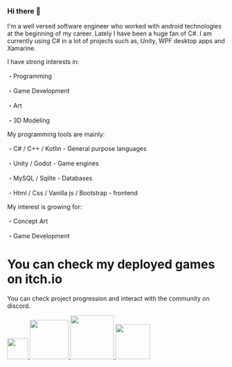 ### Hi there 👋

I'm a well versed software engineer who worked with android technologies at the beginning of my career. Lately I have been a huge fan of C#. I am currently using C# in a lot of projects such as, Unity, WPF desktop apps and Xamarine. 

I have strong interests in:

・Programming

・Game Development

・Art

・3D Modeling

My programming tools are mainly:

・C# / C++ / Kotlin - General purpose languages

・Unity / Godot - Game engines

・MySQL / Sqlite - Databases

・Html / Css / Vanilla js / Bootstrap - frontend

My interest is growing for:

・Concept Art

・Game Development

# **You can check my deployed games on itch.io** 
You can check project progression and interact with the community on discord.

<a href="https://discord.gg/W4Nj3uAjkF">
  <img src="https://www.net-aware.org.uk/siteassets/images-and-icons/application-icons/app-icons-discord.png?w=585&scale=down" width="48">
</a>
<a href="https://maxxburn.itch.io/">
  <img src="https://i.pcmag.com/imagery/reviews/044PXMK6FlED1dNwOXkecXV-4.fit_scale.size_760x427.v1597354669.jpg" width="90">  
</a>

<a href="https://www.deviantart.com/maxxburn">
  <img src="https://st.deviantart.net/minish/main/logo/card_black_large.png" width="100">
</a>

<a href="https://www.twitch.tv/maxburn__">
  <img src="https://cdn1.dotesports.com/wp-content/uploads/2020/07/22083016/twitchlogo.jpg" width="80">
</a>

